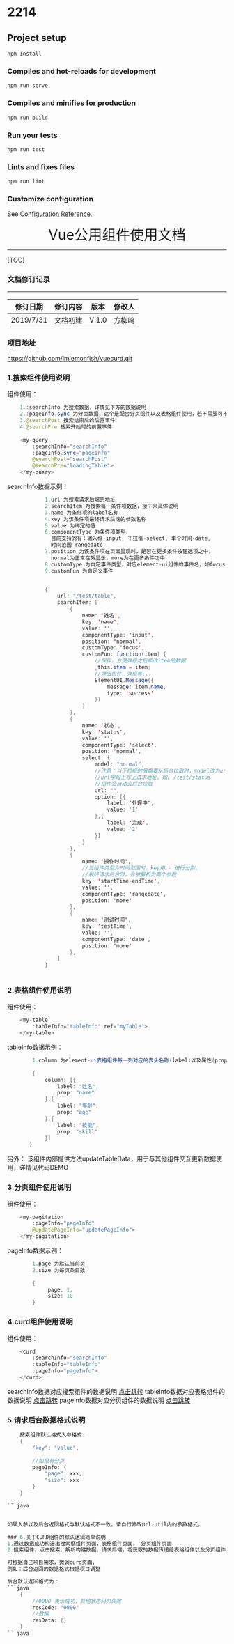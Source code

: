 # 2214

## Project setup
```
npm install
```

### Compiles and hot-reloads for development
```
npm run serve
```

### Compiles and minifies for production
```
npm run build
```

### Run your tests
```
npm run test
```

### Lints and fixes files
```
npm run lint
```

### Customize configuration
See [Configuration Reference](https://cli.vuejs.org/config/).

<font size="6"><center>Vue公用组件使用文档</center></font>

---
[TOC]

### 文档修订记录

****
| 修订日期   | 修订内容 | 版本  | 修改人               |
| ---------- | :------: | :---: | -------------------- |
| 2019/7/31 | 文档初建 | V 1.0 | 方柳鸣 |

### 项目地址

https://github.com/lmlemonfish/vuecurd.git

### 1.搜索组件使用说明


组件使用：
```java
	1.:searchInfo 为搜索数据，详情见下方的数据说明
	2.:pageInfo.sync 为分页数据，这个是配合分页组件以及表格组件使用，若不需要可不写
	3.@searchPost 搜索结束后的后置事件
	4.@searchPre 搜索开始时的前置事件
	
    <my-query 
        :searchInfo="searchInfo" 
        :pageInfo.sync="pageInfo" 
        @searchPost="searchPost" 
        @searchPre="loadingTable">
    </my-query>
```

<span id="searchInfo"></span>
searchInfo数据示例：

```java
			1.url 为搜索请求后端的地址
			2.searchItem 为搜索每一条件项数据，接下来具体说明
			3.name 为条件项的label名称
			4.key 为该条件项最终请求后端的参数名称
			5.value 为绑定的值
			6.componentType 为条件项类型，
			  目前支持的有：输入框-input, 下拉框-select, 单个时间-date, 
			  时间范围-rangedate
			7.position 为该条件项在页面呈现时，是否在更多条件按钮选项之中，
			  normal为正常在外显示，more为在更多条件之中
			8.customType 为自定事件类型，对应element-ui组件的事件名，如focus
			9.customFun 为自定义事件


			{
                url: "/test/table",
                searchItem: [
                    {
                        name: '姓名',
                        key: 'name',
                        value: '',
                        componentType: 'input',
                        position: 'normal',
                        customType: 'focus',
                        customFun: function(item) {
                            //保存，方便弹框之后修改item的数据
                            _this.item = item;
                            //弹出组件，弹框等...
                            ElementUI.Message({
                                message: item.name,
                                type: 'success'
                            })
                        }
                    },
                    {
                        name: '状态',
                        key: 'status',
                        value: '',
                        componentType: 'select',
                        position: 'normal',
                        select: {
                            model: "normal",
                            //注意：当下拉框的值需要从后台拉取时，model改为url
                            //url字段上写上请求地址，如: /test/status
                            //组件会自动去后台拉取
                            url: "",
                            option: [{
                                label: '处理中',
                                value: '1'
                            },{
                                label: '完成',
                                value: '2'
                            }]
                        }
                    },
                    {
                        name: '操作时间',
                        //当组件类型为时间范围时，key用 - 进行分割，
                        //最终请求后台时，会被解析为两个参数
                        key: 'startTime-endTime',
                        value: '',
                        componentType: 'rangedate',
                        position: 'more'
                    },
                    {
                        name: '测试时间',
                        key: 'testTime',
                        value: '',
                        componentType: 'date',
                        position: 'more'
                    },
                ]
            }



```

### 2.表格组件使用说明

组件使用：
```java
    <my-table 
        :tableInfo="tableInfo" ref="myTable">
    </my-table>
```

<span id="tableInfo"></span>
tableInfo数据示例：

```java
		1.column 为element-ui表格组件每一列对应的表头名称(label)以及属性(prop)
		
        {
            column: [{
                label: "姓名",
                prop: "name"
            },{
                label: "年龄",
                prop: "age"
            },{
                label: "技能",
                prop: "skill"
            }]
       }

```

另外：
该组件内部提供方法updateTableData，用于与其他组件交互更新数据使用，详情见代码DEMO

### 3.分页组件使用说明

组件使用：
```java
    <my-pagitation 
    	:pageInfo="pageInfo" 
    	@updatePageInfo="updatePageInfo">
    </my-pagitation>
```

<span id="pageInfo"></span>
pageInfo数据示例：

```java
		1.page 为默认当前页
		2.size 为每页条目数
		
        {
             page: 1,
             size: 10
        }

```

### 4.curd组件使用说明

组件使用：
```java
    <curd 
    	:searchInfo="searchInfo" 
    	:tableInfo="tableInfo" 
    	:pageInfo="pageInfo">
    </curd>
```

searchInfo数据对应搜索组件的数据说明 [点击跳转](#searchInfo)
tableInfo数据对应表格组件的数据说明 [点击跳转](#tableInfo)
pageInfo数据对应分页组件的数据说明 [点击跳转](#pageInfo)

### 5.请求后台数据格式说明

```java
	搜索组件默认格式入参格式:
	{
		"key": "value",
		
		//如果有分页
		pageInfo: {
			"page": xxx,
			"size": xxx
		}
	}

​```java


如果入参以及后台返回格式与默认格式不一致，请自行修改url-util内的参数格式。

### 6.关于CURD组件的默认逻辑简单说明
1.通过数据成功构造出搜索框组件页面，表格组件页面， 分页组件页面
2.搜索组件，点击搜索，解析构建数据，请求后端，将获取的数据传递给表格组件以及分页组件，更新数据。

可根据自己项目需求，微调curd页面，
例如：后台返回的数据格式根据项目调整

后台默认返回格式为：
​```java
	{
		//0000 表示成功，其他状态码为失败
		resCode: "0000"
		//数据
		resData: {}
	}
​```java

```